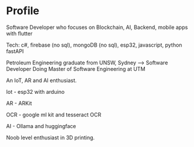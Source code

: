 # Profile

Software Developer who focuses on Blockchain, AI, Backend, mobile apps with flutter

Tech: c#, firebase (no sql), mongoDB (no sql), esp32, javascript, python fastAPI

Petroleum Engineering graduate from UNSW, Sydney --> Software Developer
Doing Master of Software Engineering at UTM

An IoT, AR and AI enthusiast.

Iot - esp32 with arduino

AR - ARKit

OCR - google ml kit and tesseract OCR

AI - Ollama and huggingface

Noob level enthusiast in 3D printing.

